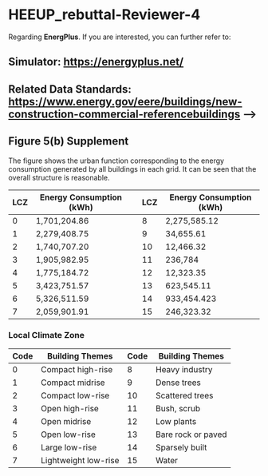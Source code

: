 # HEEUP_rebuttal-Reviewer-4

Regarding **EnergPlus**. If you are interested, you can further refer to:
## Simulator: https://energyplus.net/
## Related Data Standards: https://www.energy.gov/eere/buildings/new-construction-commercial-referencebuildings -->

## Figure 5(b) Supplement
The figure shows the urban function corresponding to the energy consumption generated by all buildings in each grid. It can be seen that the overall structure is reasonable. 




| LCZ  | Energy Consumption (kWh) | | LCZ  | Energy Consumption (kWh) |
|------|---------------------------|-|------|---------------------------|
| 0    | 1,701,204.86              | | 8    | 2,275,585.12              |
| 1    | 2,279,408.75              | | 9    | 34,655.61                 |
| 2    | 1,740,707.20              | | 10   | 12,466.32                 |
| 3    | 1,905,982.95              | | 11   | 236,784                   |
| 4    | 1,775,184.72              | | 12   | 12,323.35                 |
| 5    | 3,423,751.57              | | 13   | 623,545.11                |
| 6    | 5,326,511.59              | | 14   | 933,454.423               |
| 7    | 2,059,901.91              | | 15   | 246,323.32                |

### Local Climate Zone

| Code | Building Themes        | Code | Building Themes             |
|------|------------------------|------|-----------------------------|
| 0    | Compact high-rise      | 8    | Heavy industry              |
| 1    | Compact midrise        | 9    | Dense trees                 |
| 2    | Compact low-rise       | 10   | Scattered trees             |
| 3    | Open high-rise         | 11   | Bush, scrub                 |
| 4    | Open midrise           | 12   | Low plants                  |
| 5    | Open low-rise          | 13   | Bare rock or paved          |
| 6    | Large low-rise         | 14   | Sparsely built              |
| 7    | Lightweight low-rise   | 15   | Water                       |
